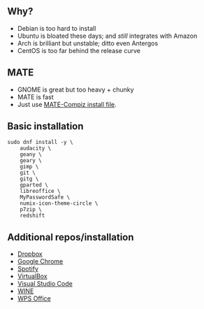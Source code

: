 ## Why?

- Debian is too hard to install
- Ubuntu is bloated these days; and _still_ integrates with Amazon
- Arch is brilliant but unstable; ditto even Antergos
- CentOS is too far behind the release curve

## MATE

- GNOME is great but too heavy + chunky
- MATE is fast
- Just use [MATE-Compiz install file](https://spins.fedoraproject.org/mate-compiz/).

## Basic installation

```
sudo dnf install -y \
    audacity \
    geany \
    geary \
    gimp \
    git \
    gitg \
    gparted \
    libreoffice \
    MyPasswordSafe \
    numix-icon-theme-circle \
    p7zip \
    redshift
```

## Additional repos/installation

- [Dropbox](https://www.dropbox.com/install-linux)
- [Google Chrome](https://www.if-not-true-then-false.com/2010/install-google-chrome-with-yum-on-fedora-red-hat-rhel/)
- [Spotify](https://negativo17.org/spotify-client/)
- [VirtualBox](https://www.if-not-true-then-false.com/2010/install-virtualbox-with-yum-on-fedora-centos-red-hat-rhel/)
- [Visual Studio Code](https://code.visualstudio.com/docs/setup/linux)
- [WINE](https://wiki.winehq.org/Fedora)
- [WPS Office](http://wps-community.org/downloads)
